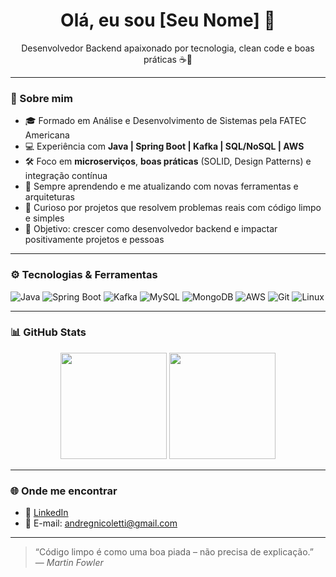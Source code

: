 <h1 align="center">Olá, eu sou [Seu Nome] 👋</h1>

<p align="center">
  Desenvolvedor Backend apaixonado por tecnologia, clean code e boas práticas ☕🚀
</p>

---

### 🧠 Sobre mim

- 🎓 Formado em Análise e Desenvolvimento de Sistemas pela FATEC Americana
- 💻 Experiência com **Java | Spring Boot | Kafka | SQL/NoSQL | AWS**
- 🛠️ Foco em **microserviços**, **boas práticas** (SOLID, Design Patterns) e integração contínua
- 🌱 Sempre aprendendo e me atualizando com novas ferramentas e arquiteturas
- 🧰 Curioso por projetos que resolvem problemas reais com código limpo e simples
- 🎯 Objetivo: crescer como desenvolvedor backend e impactar positivamente projetos e pessoas

---

### ⚙️ Tecnologias & Ferramentas

![Java](https://img.shields.io/badge/Java-ED8B00?style=for-the-badge&logo=openjdk&logoColor=white)
![Spring Boot](https://img.shields.io/badge/Spring%20Boot-6DB33F?style=for-the-badge&logo=spring-boot&logoColor=white)
![Kafka](https://img.shields.io/badge/Kafka-231F20?style=for-the-badge&logo=apachekafka&logoColor=white)
![MySQL](https://img.shields.io/badge/MySQL-00758F?style=for-the-badge&logo=mysql&logoColor=white)
![MongoDB](https://img.shields.io/badge/MongoDB-47A248?style=for-the-badge&logo=mongodb&logoColor=white)
![AWS](https://img.shields.io/badge/AWS-232F3E?style=for-the-badge&logo=amazon-aws&logoColor=white)
![Git](https://img.shields.io/badge/Git-F05032?style=for-the-badge&logo=git&logoColor=white)
![Linux](https://img.shields.io/badge/Linux-FCC624?style=for-the-badge&logo=linux&logoColor=black)

---

### 📊 GitHub Stats

<p align="center">
  <img src="https://github-readme-stats.vercel.app/api?username=andregnicoletti&show_icons=true&theme=tokyonight&count_private=true" height="170">
  <img src="https://github-readme-stats.vercel.app/api/top-langs/?username=andregnicoletti&layout=compact&theme=tokyonight" height="170">
</p>

---

### 🌐 Onde me encontrar

- 💼 [LinkedIn](https://www.linkedin.com/in/andre-nicoletti)
- 📧 E-mail: andregnicoletti@gmail.com

---

> “Código limpo é como uma boa piada – não precisa de explicação.”  
> — *Martin Fowler*

